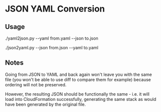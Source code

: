 # JSON YAML Conversion

## Usage

./yaml2json.py --yaml from.yaml --json to.json

./json2yaml.py --json from.json --yaml to.yaml


## Notes

Going from JSON to YAML and back again won't leave you with the same file (you won't be able to use diff to compare them for example) because ordering will not be preserved.

However, the resulting JSON should be functionally the same - i.e. it will load into CloudFormation successfully, generating the same stack as would have been generated by the original file.
